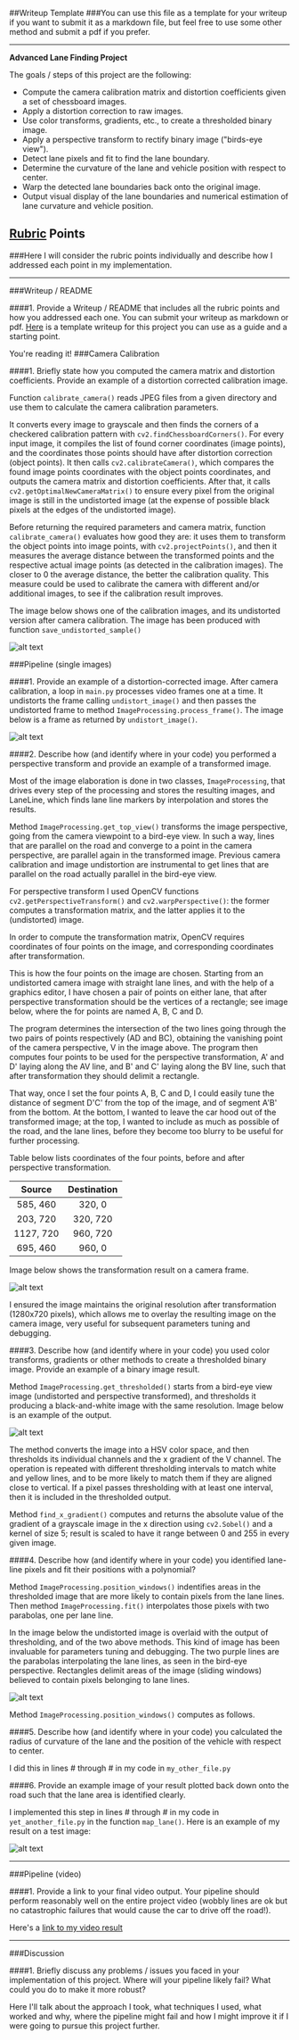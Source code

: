 ##Writeup Template
###You can use this file as a template for your writeup if you want to submit it as a markdown file, but feel free to use some other method and submit a pdf if you prefer.

---

**Advanced Lane Finding Project**

The goals / steps of this project are the following:

* Compute the camera calibration matrix and distortion coefficients given a set of chessboard images.
* Apply a distortion correction to raw images.
* Use color transforms, gradients, etc., to create a thresholded binary image.
* Apply a perspective transform to rectify binary image ("birds-eye view").
* Detect lane pixels and fit to find the lane boundary.
* Determine the curvature of the lane and vehicle position with respect to center.
* Warp the detected lane boundaries back onto the original image.
* Output visual display of the lane boundaries and numerical estimation of lane curvature and vehicle position.

[//]: # (Image References)

[image1]: ./output_images/undistored-calibration2.png "Undistorted calibration image"
[image2]: ./output_images/undistorted.png "Undistorted frame"
[image3]: ./output_images/thresholded.png "Thresholded"
[image4]: ./output_images/top_view.png "Bird-eye view"
[image5]: ./output_images/interpolated.png "Interpolated lane lines"
[image6]: ./examples/example_output.jpg "Output"
[video1]: ./project_video.mp4 "Video"

## [Rubric](https://review.udacity.com/#!/rubrics/571/view) Points
###Here I will consider the rubric points individually and describe how I addressed each point in my implementation.  

---
###Writeup / README

####1. Provide a Writeup / README that includes all the rubric points and how you addressed each one.  You can submit your writeup as markdown or pdf.  [Here](https://github.com/udacity/CarND-Advanced-Lane-Lines/blob/master/writeup_template.md) is a template writeup for this project you can use as a guide and a starting point.  

You're reading it!
###Camera Calibration

####1. Briefly state how you computed the camera matrix and distortion coefficients. Provide an example of a distortion corrected calibration image.

Function `calibrate_camera()` reads JPEG files from a given directory and use them to calculate the camera calibration parameters.

It converts every image to grayscale and then finds the corners of a checkered calibration pattern with `cv2.findChessboardCorners()`. For every input image, it compiles the list of found corner coordinates (image points), and the coordinates those points should have after distortion correction (object points). It then calls `cv2.calibrateCamera()`, which compares the found image points coordinates with the object points coordinates, and outputs the camera matrix and distortion coefficients. After that, it calls `cv2.getOptimalNewCameraMatrix()` to ensure every pixel from the original image is still in the undistorted image (at the expense of possible black pixels at the edges of the undistorted image).
 
 Before returning the required parameters and camera matrix, function `calibrate_camera()` evaluates how good they are: it uses them to transform the object points into image points, with `cv2.projectPoints()`, and then it measures the average distance between the transformed points and the respective actual image points (as detected in the calibration images). The closer to 0 the average distance, the better the calibration quality. This measure could be used to calibrate the camera with different and/or additional images, to see if the calibration result improves.
 
 The image below shows one of the calibration images, and its undistorted version after camera calibration. The image has been produced with function `save_undistorted_sample()`

![alt text][image1]

###Pipeline (single images)

####1. Provide an example of a distortion-corrected image.
After camera calibration, a loop in `main.py` processes video frames one at a time. It undistorts the frame calling `undistort_image()` and then passes the undistorted frame to method `ImageProcessing.process_frame()`. The image below is a frame as returned by `undistort_image()`.

![alt text][image2]

####2. Describe how (and identify where in your code) you performed a perspective transform and provide an example of a transformed image.

Most of the image elaboration is done in two classes, `ImageProcessing`, that drives every step of the processing and stores the resulting images, and LaneLine, which finds lane line markers by interpolation and stores the results.
 
Method `ImageProcessing.get_top_view()` transforms the image perspective, going from the camera viewpoint to a bird-eye view. In such a way, lines that are parallel on the road and converge to a point in the camera perspective, are parallel again in the transformed image. Previous camera calibration and image undistortion are instrumental to get lines that are parallel on the road actually parallel in the bird-eye view.

For perspective transform I used OpenCV functions `cv2.getPerspectiveTransform()` and `cv2.warpPerspective()`: the former computes a transformation matrix, and the latter applies it to the (undistorted) image.

In order to compute the transformation matrix, OpenCV requires coordinates of four points on the image, and corresponding coordinates after transformation.

This is how the four points on the image are chosen. Starting from an undistorted camera image with straight lane lines, and with the help of a graphics editor, I have chosen a pair of points on either lane, that after perspective transformation should be the vertices of a rectangle; see image below, where the for points are named A, B, C and D.

The program determines the intersection of the two lines going through the two pairs of points respectively (AD and BC), obtaining the vanishing point of the camera perspective, V in the image above. The program then computes four points to be used for the perspective transformation, A' and D' laying along the AV line, and B' and C' laying along the BV line, such that after transformation they should delimit a rectangle.

That way, once I set the four points A, B, C and D, I could easily tune the distance of segment D'C' from the top of the image, and of segment A'B' from the bottom. At the bottom, I wanted to leave the car hood out of the transformed image; at the top, I wanted to include as much as possible of the road, and the lane lines, before they become too blurry to be useful for further processing. 

Table below lists coordinates of the four points, before and after perspective transformation.    

| Source        | Destination   | 
|:-------------:|:-------------:| 
| 585, 460      | 320, 0        | 
| 203, 720      | 320, 720      |
| 1127, 720     | 960, 720      |
| 695, 460      | 960, 0        |

Image below shows the transformation result on a camera frame.

![alt text][image4]

I ensured the image maintains the original resolution after transformation (1280x720 pixels), which allows me to overlay the resulting image on the camera image, very useful for subsequent parameters tuning and debugging.

####3. Describe how (and identify where in your code) you used color transforms, gradients or other methods to create a thresholded binary image.  Provide an example of a binary image result.

Method `ImageProcessing.get_thresholded()` starts from a bird-eye view image (undistorted and perspective transformed), and thresholds it producing a black-and-white image with the same resolution. Image below is an example of the output.

![alt text][image3]

The method converts the image into a HSV color space, and then thresholds its individual channels and the x gradient of the V channel. The operation is repeated with different thresholding intervals to match white and yellow lines, and to be more likely to match them if they are aligned close to vertical. If a pixel passes thresholding with at least one interval, then it is included in the thresholded output.

Method `find_x_gradient()` computes and returns the absolute value of the gradient of a grayscale image in the x direction using `cv2.Sobel()` and a kernel of size 5; result is scaled to have it range between 0 and 255 in every given image.  

####4. Describe how (and identify where in your code) you identified lane-line pixels and fit their positions with a polynomial?

Method `ImageProcessing.position_windows()` indentifies areas in the thresholded image that are more likely to contain pixels from the lane lines. Then method `ImageProcessing.fit()` interpolates those pixels with two parabolas, one per lane line.

In the image below the undistorted image is overlaid with the output of thresholding, and of the two above methods. This kind of image has been invaluable for parameters tuning and debugging. The two purple lines are the parabolas interpolating the lane lines, as seen in the bird-eye perspective. Rectangles delimit areas of the image (sliding windows) believed to contain pixels belonging to lane lines.   

![alt text][image5]

Method `ImageProcessing.position_windows()` computes as follows.

####5. Describe how (and identify where in your code) you calculated the radius of curvature of the lane and the position of the vehicle with respect to center.

I did this in lines # through # in my code in `my_other_file.py`

####6. Provide an example image of your result plotted back down onto the road such that the lane area is identified clearly.

I implemented this step in lines # through # in my code in `yet_another_file.py` in the function `map_lane()`.  Here is an example of my result on a test image:

![alt text][image6]

---

###Pipeline (video)

####1. Provide a link to your final video output.  Your pipeline should perform reasonably well on the entire project video (wobbly lines are ok but no catastrophic failures that would cause the car to drive off the road!).

Here's a [link to my video result](./project_video.mp4)

---

###Discussion

####1. Briefly discuss any problems / issues you faced in your implementation of this project.  Where will your pipeline likely fail?  What could you do to make it more robust?

Here I'll talk about the approach I took, what techniques I used, what worked and why, where the pipeline might fail and how I might improve it if I were going to pursue this project further.  

